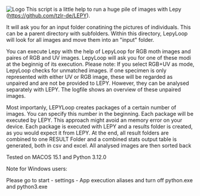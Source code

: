 ![Logo](https://github.com/user-attachments/assets/10255357-c6aa-45f0-8b8f-2fdeae06cfae)
This script is a little help to run a huge pile of images with Lepy (https://github.com/tzlr-de/LEPY). 

It will ask you for an input folder conatining the pictures of individuals. This can be a parent directory with subfolders. Within this directory, LepyLoop will look for all images and move them into an "input" folder. 

You can execute Lepy with the help of LepyLoop for RGB moth images and paires of RGB and UV images. LepyLoop will ask you for one of these modi at the beginnig of its execution. 
Please note:
If you select RGB+UV as mode, LepyLoop checks for unmatched images. if one specimen is only represented with either UV or RGB image, these will be regarded as unpaired and are not be provided to LEPY. However, they can be analysed separately with LEPY. The logfile shows an overview of these unpaired images.

Most importanly, LEPYLoop creates packages of a certain number of images. You can specify this number in the beginning. Each package will be executed by LEPY. 
This approach might avoid an memory error on your device. Each package is executed with LEPY and a results folder is created, as you would expect it from LEPY. 
At the end, all result folders are combined to one RESULT Folder and a combined stats output table is generated, both in csv and excel. All analysed images are then sorted back

Tested on MACOS 15.1 and Python 3.12.0

Note for Windows users:

Please go to start - settings - App execution aliases and turn off python.exe and python3.exe
